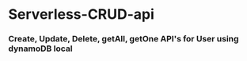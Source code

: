 # Serverless-CRUD-api
### Create, Update, Delete, getAll, getOne API's for User using dynamoDB local
